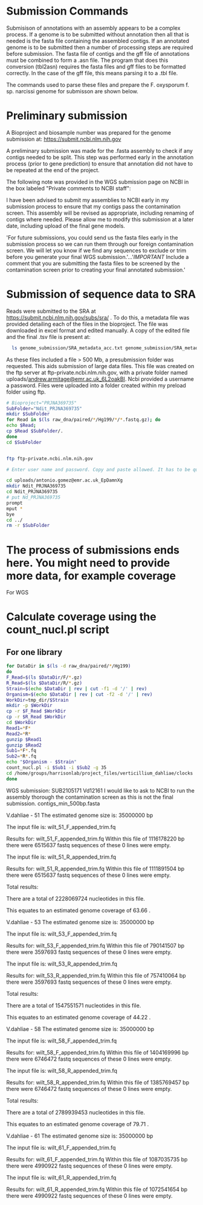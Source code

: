 # Submission Commands

Submisison of annotations with an assembly appears to be a complex process.
If a genome is to be submitted without annotation then all that is needed is the
fasta file containing the assembled contigs. If an annotated genome is to be
submitted then a number of processing steps are required before submission. The
fasta file of contigs and the gff file of annotations must be combined to form a
.asn file. The program that does this conversion (tbl2asn) requires the fasta
files and gff files to be formatted correctly. In the case of the gff file, this
means parsing it to a .tbl file.

The commands used to parse these files and prepare the F. oxysporum f. sp.
narcissi genome for submisson are shown below.

# Preliminary submission

A Bioproject and biosample number was prepared for the genome submission at:
https://submit.ncbi.nlm.nih.gov

A preliminary submission was made for the .fasta assembly to check if
any contigs needed to be split. This step was performed early in the annotation
process (prior to gene prediction) to ensure that annotation did not have to
be repeated at the end of the project.


The following note was provided in the WGS submission page on NCBI in the box
labeled "Private comments to NCBI staff":

I have been advised to submit my assemblies to NCBI early in my submission process to ensure that my contigs pass the contamination screen. This assembly will be revised as appropriate, including renaming of contigs where needed. Please allow me to modify this submission at a later date, including upload of the final gene models.

'For future submissions, you could send us the fasta files early
in the submission process so we can run them through our foreign
contamination screen. We will let you know if we find any
sequences to exclude or trim before you generate your final
WGS submission.'...'*IMPORTANT* Include a comment that you are submitting
the fasta files to be screened by the contamination screen
prior to creating your final annotated submission.'

# Submission of sequence data to SRA

Reads were submitted to the SRA at https://submit.ncbi.nlm.nih.gov/subs/sra/ .
To do this, a metadata file was provided detailing each of the files in the
bioproject. The file was downloaded in excel format and edited manually. A copy
of the edited file and the final .tsv file is present at:

```bash
  ls genome_submission/SRA_metadata_acc.txt genome_submission/SRA_metadata_acc.xlsx
```

As these files included a file > 500 Mb, a presubmission folder was requested.
This aids submission of large data files. This file was created on the ftp server
at ftp-private.ncbi.nlm.nih.gov, with a private folder named
uploads/andrew.armitage@emr.ac.uk_6L2oakBI. Ncbi provided a username a password.
Files were uploaded into a folder created within my preload folder using ftp.

```bash
# Bioproject="PRJNA369735"
SubFolder="Ndit_PRJNA369735"
mkdir $SubFolder
for Read in $(ls raw_dna/paired/*/Hg199/*/*.fastq.gz); do
echo $Read;
cp $Read $SubFolder/.
done
cd $SubFolder


ftp ftp-private.ncbi.nlm.nih.gov

# Enter user name and password. Copy and paste allowed. It has to be quick.

cd uploads/antonio.gomez@emr.ac.uk_EpDamnXg
mkdir Ndit_PRJNA369735
cd Ndit_PRJNA369735
# put Nd_PRJNA369735
prompt
mput *
bye
cd ../
rm -r $SubFolder
```
# The process of submissions ends here. You might need to provide more data, for example coverage



For WGS
# Calculate coverage using the count_nucl.pl script

## For one library

```bash
for DataDir in $(ls -d raw_dna/paired/*/Hg199)
do
F_Read=$(ls $DataDir/F/*.gz)
R_Read=$(ls $DataDir/R/*.gz)
Strain=$(echo $DataDir | rev | cut -f1 -d '/' | rev)
Organism=$(echo $DataDir | rev | cut -f2 -d '/' | rev)
WorkDir=tmp_dir/$Strain
mkdir -p $WorkDir
cp -r $F_Read $WorkDir
cp -r $R_Read $WorkDir
cd $WorkDir
Read1=*F*
Read2=*R*
gunzip $Read1
gunzip $Read2
Sub1=*F*.fq
Sub2=*R*.fq
echo "$Organism - $Strain"
count_nucl.pl -i $Sub1 -i $Sub2 -g 35
cd /home/groups/harrisonlab/project_files/verticillium_dahliae/clocks
done
```

WGS submission: SUB2105171 Vd12161
I would like to ask to NCBI to run the assembly thorough the contamination screen as this is not the final submission.
contigs_min_500bp.fasta


V.dahliae - 51
The estimated genome size is: 35000000 bp


The input file is: wilt_51_F_appended_trim.fq

Results for: wilt_51_F_appended_trim.fq
 Within this file of 1116178220 bp there were 6515637 fastq sequences
 of these 0 lines were empty.


The input file is: wilt_51_R_appended_trim.fq

Results for: wilt_51_R_appended_trim.fq
 Within this file of 1111891504 bp there were 6515637 fastq sequences
 of these 0 lines were empty.

Total results:

 There are a total of 2228069724 nucleotides in this file.

 This equates to an estimated genome coverage of 63.66 .


V.dahliae - 53
The estimated genome size is: 35000000 bp


The input file is: wilt_53_F_appended_trim.fq

Results for: wilt_53_F_appended_trim.fq
 Within this file of 790141507 bp there were 3597693 fastq sequences
 of these 0 lines were empty.


The input file is: wilt_53_R_appended_trim.fq

Results for: wilt_53_R_appended_trim.fq
 Within this file of 757410064 bp there were 3597693 fastq sequences
 of these 0 lines were empty.

Total results:

 There are a total of 1547551571 nucleotides in this file.

 This equates to an estimated genome coverage of 44.22 .


V.dahliae - 58
The estimated genome size is: 35000000 bp


The input file is: wilt_58_F_appended_trim.fq

Results for: wilt_58_F_appended_trim.fq
 Within this file of 1404169996 bp there were 6746472 fastq sequences
 of these 0 lines were empty.


The input file is: wilt_58_R_appended_trim.fq

Results for: wilt_58_R_appended_trim.fq
 Within this file of 1385769457 bp there were 6746472 fastq sequences
 of these 0 lines were empty.

Total results:

 There are a total of 2789939453 nucleotides in this file.

 This equates to an estimated genome coverage of 79.71 .


V.dahliae - 61
The estimated genome size is: 35000000 bp


The input file is: wilt_61_F_appended_trim.fq

Results for: wilt_61_F_appended_trim.fq
 Within this file of 1087035735 bp there were 4990922 fastq sequences
 of these 0 lines were empty.


The input file is: wilt_61_R_appended_trim.fq

Results for: wilt_61_R_appended_trim.fq
 Within this file of 1072541654 bp there were 4990922 fastq sequences
 of these 0 lines were empty.
